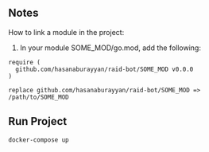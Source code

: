 ## Notes

How to link a module in the project:

1. In your module SOME_MOD/go.mod, add the following:

```
require (
  github.com/hasanaburayyan/raid-bot/SOME_MOD v0.0.0
)

replace github.com/hasanaburayyan/raid-bot/SOME_MOD => /path/to/SOME_MOD
```

## Run Project

```
docker-compose up
```

